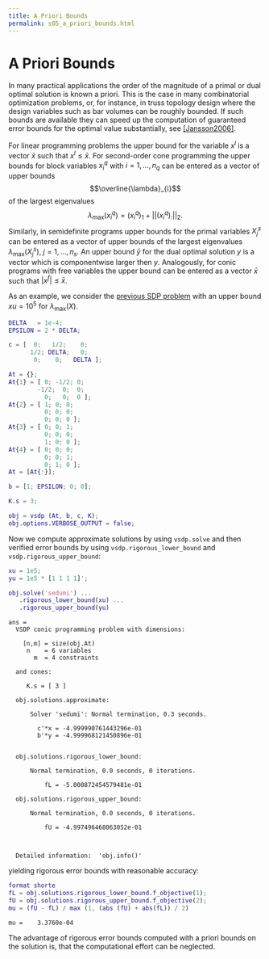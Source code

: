 ```yaml
---
title: A Priori Bounds
permalink: s05_a_priori_bounds.html
---
```


# A Priori Bounds

In many practical applications the order of the magnitude of a primal or dual
optimal solution is known a priori.  This is the case in many combinatorial
optimization problems, or, for instance, in truss topology design where the
design variables such as bar volumes can be roughly bounded.  If such bounds
are available they can speed up the computation of guaranteed error bounds
for the optimal value substantially, see
[[Jansson2006]](s10_references.html#Jansson2006).

For linear programming problems the upper bound for the variable $x^{l}$
is a vector $\bar{x}$ such that $x^{l} \leq \bar{x}$.
For second-order cone programming the upper bounds for block variables
$x_{i}^{q}$ with $i = 1,\ldots,n_{q}$
can be entered as a vector of upper bounds $$\overline{\lambda}_{i}$$
of the largest eigenvalues
$$
\lambda_{\max}(x_{i}^{q}) = (x_{i}^{q})_{1} + ||(x_{i}^{q})_{:}||_{2}.
$$
Similarly, in semidefinite programs upper bounds for the primal variables
$X_{j}^{s}$ can be entered as a vector of upper bounds of the largest
eigenvalues $\lambda_{\max}(X_{j}^{s})$, $j = 1,\ldots,n_{s}$.
An upper bound $\bar{y}$ for the dual optimal solution $y$ is a vector
which is componentwise larger then $y$.
Analogously, for conic programs with free variables the upper bound
can be entered as a vector $\bar{x}$ such that $|x^{f}| \leq \bar{x}$.

As an example, we consider the
[previous SDP problem](s04_semidefinite_programming.html#Second-SDP-Example)
with an upper bound $xu = 10^{5}$ for $\lambda_{\max}(X)$.


```matlab
DELTA   = 1e-4;
EPSILON = 2 * DELTA;

c = [  0;   1/2;    0;
      1/2; DELTA;   0;
       0;    0;   DELTA ];

At = {};
At{1} = [ 0; -1/2; 0;
        -1/2;  0;  0;
          0;   0;  0 ];
At{2} = [ 1; 0; 0;
          0; 0; 0;
          0; 0; 0 ];
At{3} = [ 0; 0; 1;
          0; 0; 0;
          1; 0; 0 ];
At{4} = [ 0; 0; 0;
          0; 0; 1;
          0; 1; 0 ];
At = [At{:}];

b = [1; EPSILON; 0; 0];

K.s = 3;

obj = vsdp (At, b, c, K);
obj.options.VERBOSE_OUTPUT = false;
```

Now we compute approximate solutions by using `vsdp.solve` and then verified
error bounds by using `vsdp.rigorous_lower_bound` and `vsdp.rigorous_upper_bound`:


```matlab
xu = 1e5;
yu = 1e5 * [1 1 1 1]';

obj.solve('sedumi') ...
   .rigorous_lower_bound(xu) ...
   .rigorous_upper_bound(yu)
```

    ans =
      VSDP conic programming problem with dimensions:

        [n,m] = size(obj.At)
         n    = 6 variables
           m  = 4 constraints

      and cones:

         K.s = [ 3 ]

      obj.solutions.approximate:

          Solver 'sedumi': Normal termination, 0.3 seconds.

            c'*x = -4.999990761443296e-01
            b'*y = -4.999968121450896e-01


      obj.solutions.rigorous_lower_bound:

          Normal termination, 0.0 seconds, 0 iterations.

              fL = -5.000872454579481e-01

      obj.solutions.rigorous_upper_bound:

          Normal termination, 0.0 seconds, 0 iterations.

              fU = -4.997496468063052e-01



      Detailed information:  'obj.info()'




yielding rigorous error bounds with reasonable accuracy:


```matlab
format shorte
fL = obj.solutions.rigorous_lower_bound.f_objective(1);
fU = obj.solutions.rigorous_upper_bound.f_objective(2);
mu = (fU - fL) / max (1, (abs (fU) + abs(fL)) / 2)
```

    mu =    3.3760e-04


The advantage of rigorous error bounds
computed with a priori bounds on the solution is,
that the computational effort can be neglected.
